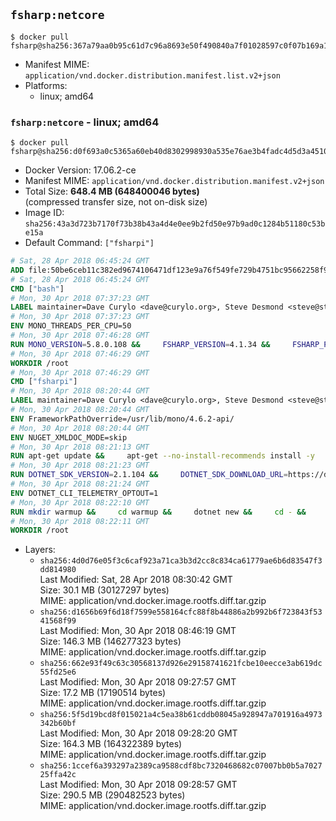 ## `fsharp:netcore`

```console
$ docker pull fsharp@sha256:367a79aa0b95c61d7c96a8693e50f490840a7f01028597c0f07b169a1a8dfa1e
```

-	Manifest MIME: `application/vnd.docker.distribution.manifest.list.v2+json`
-	Platforms:
	-	linux; amd64

### `fsharp:netcore` - linux; amd64

```console
$ docker pull fsharp@sha256:d0f693a0c5365a60eb40d8302998930a535e76ae3b4fadc4d5d3a45107f95d4b
```

-	Docker Version: 17.06.2-ce
-	Manifest MIME: `application/vnd.docker.distribution.manifest.v2+json`
-	Total Size: **648.4 MB (648400046 bytes)**  
	(compressed transfer size, not on-disk size)
-	Image ID: `sha256:43a3d723b7170f73b38b43a4d4e0ee9b2fd50e97b9ad0c1284b51180c53be15a`
-	Default Command: `["fsharpi"]`

```dockerfile
# Sat, 28 Apr 2018 06:45:24 GMT
ADD file:50be6ceb11c382ed9674106471df123e9a76f549fe729b4751bc95662258f9e0 in / 
# Sat, 28 Apr 2018 06:45:24 GMT
CMD ["bash"]
# Mon, 30 Apr 2018 07:37:23 GMT
LABEL maintainer=Dave Curylo <dave@curylo.org>, Steve Desmond <steve@stevedesmond.ca>
# Mon, 30 Apr 2018 07:37:23 GMT
ENV MONO_THREADS_PER_CPU=50
# Mon, 30 Apr 2018 07:46:28 GMT
RUN MONO_VERSION=5.8.0.108 &&     FSHARP_VERSION=4.1.34 &&     FSHARP_PREFIX=/usr &&     FSHARP_GACDIR=/usr/lib/mono/gac &&     FSHARP_BASENAME=fsharp-$FSHARP_VERSION &&     FSHARP_ARCHIVE=$FSHARP_VERSION.tar.gz &&     FSHARP_ARCHIVE_URL=https://github.com/fsharp/fsharp/archive/$FSHARP_VERSION.tar.gz &&     apt-key adv --keyserver hkp://p80.pool.sks-keyservers.net:80 --recv-keys 3FA7E0328081BFF6A14DA29AA6A19B38D3D831EF &&     echo "deb http://download.mono-project.com/repo/debian jessie/snapshots/$MONO_VERSION main" > /etc/apt/sources.list.d/mono-official.list &&     apt-get update -y &&     apt-get --no-install-recommends install -y autoconf libtool pkg-config make automake nuget mono-devel msbuild ca-certificates-mono &&     rm -rf /var/lib/apt/lists/* &&     mkdir -p /tmp/src &&     cd /tmp/src &&     printf "namespace a { class b { public static void Main(string[] args) { new System.Net.WebClient().DownloadFile(\"%s\", \"%s\");}}}" $FSHARP_ARCHIVE_URL $FSHARP_ARCHIVE > download-fsharp.cs &&     mcs download-fsharp.cs && mono download-fsharp.exe && rm download-fsharp.exe download-fsharp.cs &&     tar xf $FSHARP_ARCHIVE &&     cd $FSHARP_BASENAME &&     ./autogen.sh --prefix=$FSHARP_PREFIX --with-gacdir=$FSHARP_GACDIR &&     make &&     make install &&     cd ~ &&     rm -rf /tmp/src /tmp/NuGetScratch ~/.nuget ~/.config ~/.local &&     apt-get purge -y autoconf libtool make automake &&     apt-get clean
# Mon, 30 Apr 2018 07:46:29 GMT
WORKDIR /root
# Mon, 30 Apr 2018 07:46:29 GMT
CMD ["fsharpi"]
# Mon, 30 Apr 2018 08:20:44 GMT
LABEL maintainer=Dave Curylo <dave@curylo.org>, Steve Desmond <steve@stevedesmond.ca>
# Mon, 30 Apr 2018 08:20:44 GMT
ENV FrameworkPathOverride=/usr/lib/mono/4.6.2-api/
# Mon, 30 Apr 2018 08:20:44 GMT
ENV NUGET_XMLDOC_MODE=skip
# Mon, 30 Apr 2018 08:21:13 GMT
RUN apt-get update &&     apt-get --no-install-recommends install -y     curl     libunwind8     gettext     apt-transport-https     libc6     libcurl3     libgcc1     libgssapi-krb5-2     libicu52     liblttng-ust0     libssl1.0.0     libstdc++6     libunwind8     libuuid1     zlib1g &&     rm -rf /var/lib/apt/lists/*
# Mon, 30 Apr 2018 08:21:23 GMT
RUN DOTNET_SDK_VERSION=2.1.104 &&     DOTNET_SDK_DOWNLOAD_URL=https://dotnetcli.blob.core.windows.net/dotnet/Sdk/$DOTNET_SDK_VERSION/dotnet-sdk-$DOTNET_SDK_VERSION-linux-x64.tar.gz &&     DOTNET_SDK_DOWNLOAD_SHA=813334694667f8c1389d88cd3128a7749f4f65b13a0a8e2cb47380823849b8fe7f4816ab66c2d77e589fac9cb5748390b262beae9673aef86cad5a3d8f24986e &&     curl -SL $DOTNET_SDK_DOWNLOAD_URL --output dotnet.tar.gz &&     echo "$DOTNET_SDK_DOWNLOAD_SHA dotnet.tar.gz" | sha512sum -c - &&     mkdir -p /usr/share/dotnet &&     tar -zxf dotnet.tar.gz -C /usr/share/dotnet &&     rm dotnet.tar.gz &&     ln -s /usr/share/dotnet/dotnet /usr/bin/dotnet
# Mon, 30 Apr 2018 08:21:24 GMT
ENV DOTNET_CLI_TELEMETRY_OPTOUT=1
# Mon, 30 Apr 2018 08:22:10 GMT
RUN mkdir warmup &&     cd warmup &&     dotnet new &&     cd - &&     rm -rf warmup /tmp/NuGetScratch
# Mon, 30 Apr 2018 08:22:11 GMT
WORKDIR /root
```

-	Layers:
	-	`sha256:4d0d76e05f3c6caf923a71ca3b3d2cc8c834ca61779ae6b6d83547f3dd814980`  
		Last Modified: Sat, 28 Apr 2018 08:30:42 GMT  
		Size: 30.1 MB (30127297 bytes)  
		MIME: application/vnd.docker.image.rootfs.diff.tar.gzip
	-	`sha256:d1656b69f6d18f7599e558164cfc88f8b44886a2b992b6f723843f5341568f99`  
		Last Modified: Mon, 30 Apr 2018 08:46:19 GMT  
		Size: 146.3 MB (146277323 bytes)  
		MIME: application/vnd.docker.image.rootfs.diff.tar.gzip
	-	`sha256:662e93f49c63c30568137d926e29158741621fcbe10eecce3ab619dc55fd25e6`  
		Last Modified: Mon, 30 Apr 2018 09:27:57 GMT  
		Size: 17.2 MB (17190514 bytes)  
		MIME: application/vnd.docker.image.rootfs.diff.tar.gzip
	-	`sha256:5f5d19bcd8f015021a4c5ea38b61cddb08045a928947a701916a4973342b60bf`  
		Last Modified: Mon, 30 Apr 2018 09:28:20 GMT  
		Size: 164.3 MB (164322389 bytes)  
		MIME: application/vnd.docker.image.rootfs.diff.tar.gzip
	-	`sha256:1ccef6a393297a2389ca9588cdf8bc7320468682c07007bb0b5a702725ffa42c`  
		Last Modified: Mon, 30 Apr 2018 09:28:57 GMT  
		Size: 290.5 MB (290482523 bytes)  
		MIME: application/vnd.docker.image.rootfs.diff.tar.gzip
